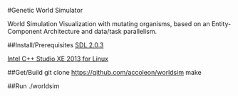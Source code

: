 #Genetic World Simulator


World Simulation Visualization with mutating organisms, based on an 
Entity-Component Architecture and data/task parallelism.

##Install/Prerequisites
[SDL 2.0.3](http://www.libsdl.org/download-2.0.php)

[Intel C++ Studio XE 2013 for Linux](https://registrationcenter.intel.com/RegCenter/NComForm.aspx?ProductID=1534&pass=yes)

##Get/Build
	git clone https://github.com/accoleon/worldsim
	make

##Run
	./worldsim
